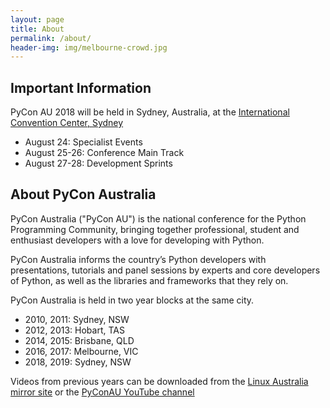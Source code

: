```yaml
---
layout: page
title: About 
permalink: /about/
header-img: img/melbourne-crowd.jpg
---
```


## Important Information

PyCon AU 2018 will be held in Sydney, Australia, at the [International Convention Center, Sydney](www.iccsydney.com.au)

- August 24: Specialist Events
- August 25-26: Conference Main Track 
- August 27-28: Development Sprints


## About PyCon Australia

PyCon Australia ("PyCon AU") is the national conference for the Python
Programming Community, bringing together professional, student and enthusiast developers
with a love for developing with Python.

PyCon Australia informs the country’s Python developers with presentations,
tutorials and panel sessions by experts and core developers of Python, as well
as the libraries and frameworks that they rely on.

PyCon Australia is held in two year blocks at the same city.

- 2010, 2011: Sydney, NSW
- 2012, 2013: Hobart, TAS
- 2014, 2015: Brisbane, QLD
- 2016, 2017: Melbourne, VIC
- 2018, 2019: Sydney, NSW

Videos from previous years can be downloaded from the [Linux Australia mirror site](http://mirror.linux.org.au/pycon-au/) or the [PyConAU YouTube channel](https://www.youtube.com/user/PyConAU/playlists)


